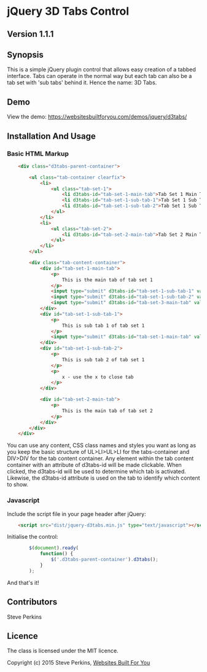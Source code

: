 # jQuery 3D Tabs Control
## Version 1.1.1

## Synopsis
This is a simple jQuery plugin control that allows easy creation of a tabbed interface.
Tabs can operate in the normal way but each tab can also be a tab set with 'sub tabs' behind it. Hence the name: 3D Tabs.

## Demo
View the demo: https://websitesbuiltforyou.com/demos/jquery/d3tabs/

## Installation And Usage

### Basic HTML Markup
```HTML
    <div class="d3tabs-parent-container">

        <ul class="tab-container clearfix">
            <li>
                <ul class="tab-set-1">
                    <li d3tabs-id="tab-set-1-main-tab">Tab Set 1 Main Tab</li>
                    <li d3tabs-id="tab-set-1-sub-tab-1">Tab Set 1 Sub Tab 1</li>
                    <li d3tabs-id="tab-set-1-sub-tab-2">Tab Set 1 Sub Tab 2</li>
                </ul>
            </li>
            <li>
                <ul class="tab-set-2">
                    <li d3tabs-id="tab-set-2-main-tab">Tab Set 2 Main Tab</li>
                </ul>
            </li>
        </ul>

        <div class="tab-content-container">
            <div id="tab-set-1-main-tab">
                <p>
                    This is the main tab of tab set 1
                </p>
                <input type="submit" d3tabs-id="tab-set-1-sub-tab-1" value="Click here to activate tab set 1 sub tab 1">
                <input type="submit" d3tabs-id="tab-set-1-sub-tab-2" value="Click here to activate tab set 1 sub tab 2">
                <input type="submit" d3tabs-id="tab-set-3-main-tab" value="Click here to activate tab set 3 main tab">
            </div>
            <div id="tab-set-1-sub-tab-1">
                <p>
                    This is sub tab 1 of tab set 1
                </p>
                <input type="submit" d3tabs-id="tab-set-1-main-tab" value="Click here to close sub tab">
            </div>
            <div id="tab-set-1-sub-tab-2">
                <p>
                    This is sub tab 2 of tab set 1
                </p>
                <p>
                    x - use the x to close tab
                </p>
            </div>

            <div id="tab-set-2-main-tab">
                <p>
                    This is the main tab of tab set 2
                </p>
            </div>
        </div>
    </div>
```
You can use any content, CSS class names and styles you want as long as you keep the basic structure of UL>LI>UL>LI for the tabs-container and DIV>DIV for the tab content container.
Any element within the tab content container with an attribute of d3tabs-id will be made clickable. When clicked, the d3tabs-id will be used to determine which tab is activated.
Likewise, the d3tabs-id attribute is used on the tab to identify which content to show.

### Javascript
Include the script file in your page header after jQuery:
```HTML
    <script src="dist/jquery-d3tabs.min.js" type="text/javascript"></script>
```
Initialise the control:
```Javascript
        $(document).ready(
            function() {
                $('.d3tabs-parent-container').d3tabs();
            }
        );
```
And that's it!

## Contributors
Steve Perkins

## Licence
The class is licensed under the MIT licence.

Copyright (c) 2015 Steve Perkins, [Websites Built For You](https://websitesbuiltforyou.com)
